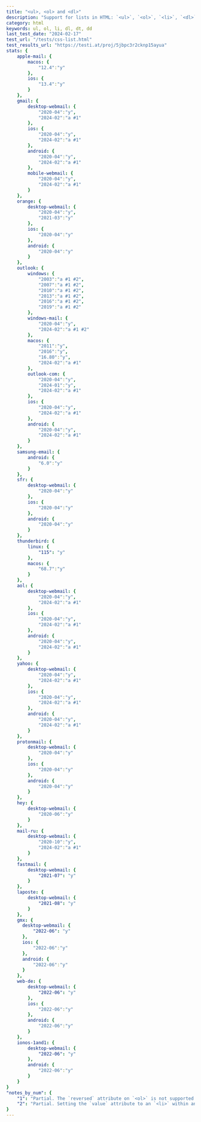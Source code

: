 ```yaml
---
title: "<ul>, <ol> and <dl>"
description: "Support for lists in HTML: `<ul>`, `<ol>`, `<li>`, `<dl>`, `<dt>` and `<dd>` elements."
category: html
keywords: ul, ol, li, dl, dt, dd
last_test_date: "2024-02-17"
test_url: "/tests/css-list.html"
test_results_url: "https://testi.at/proj/5jbpc3r2cknp15ayua"
stats: {
    apple-mail: {
        macos: {
            "12.4":"y"
        },
        ios: {
            "13.4":"y"
        }
    },
    gmail: {
        desktop-webmail: {
            "2020-04":"y",
            "2024-02":"a #1"
        },
        ios: {
            "2020-04":"y",
            "2024-02":"a #1"
        },
        android: {
            "2020-04":"y",
            "2024-02":"a #1"
        },
        mobile-webmail: {
            "2020-04":"y",
            "2024-02":"a #1"
        }
    },
    orange: {
        desktop-webmail: {
            "2020-04":"y",
            "2021-03":"y"
        },
        ios: {
            "2020-04":"y"
        },
        android: {
            "2020-04":"y"
        }
    },
    outlook: {
        windows: {
            "2003":"a #1 #2",
            "2007":"a #1 #2",
            "2010":"a #1 #2",
            "2013":"a #1 #2",
            "2016":"a #1 #2",
            "2019":"a #1 #2"
        },
        windows-mail: {
            "2020-04":"y",
            "2024-02":"a #1 #2"
        },
        macos: {
            "2011":"y",
            "2016":"y",
            "16.80":"y",
            "2024-02":"a #1"
        },
        outlook-com: {
            "2020-04":"y",
            "2024-01":"y",
            "2024-02":"a #1"
        },
        ios: {
            "2020-04":"y",
            "2024-02":"a #1"
        },
        android: {
            "2020-04":"y",
            "2024-02":"a #1"
        }
    },
    samsung-email: {
        android: {
            "6.0":"y"
        }
    },
    sfr: {
        desktop-webmail: {
            "2020-04":"y"
        },
        ios: {
            "2020-04":"y"
        },
        android: {
            "2020-04":"y"
        }
    },
    thunderbird: {
        linux: {
      		"115": "y"
    	},
        macos: {
            "68.7":"y"
        }
    },
    aol: {
        desktop-webmail: {
            "2020-04":"y",
            "2024-02":"a #1"
        },
        ios: {
            "2020-04":"y",
            "2024-02":"a #1"
        },
        android: {
            "2020-04":"y",
            "2024-02":"a #1"
        }
    },
    yahoo: {
        desktop-webmail: {
            "2020-04":"y",
            "2024-02":"a #1"
        },
        ios: {
            "2020-04":"y",
            "2024-02":"a #1"
        },
        android: {
            "2020-04":"y",
            "2024-02":"a #1"
        }
    },
    protonmail: {
        desktop-webmail: {
            "2020-04":"y"
        },
        ios: {
            "2020-04":"y"
        },
        android: {
            "2020-04":"y"
        }
    },
    hey: {
        desktop-webmail: {
            "2020-06":"y"
        }
    },
    mail-ru: {
        desktop-webmail: {
            "2020-10":"y",
            "2024-02":"a #1"
        }
    },
    fastmail: {
        desktop-webmail: {
            "2021-07": "y"
        }
    },
    laposte: {
        desktop-webmail: {
            "2021-08": "y"
        }
    },
    gmx: {
      desktop-webmail: {
          "2022-06": "y"
      },
      ios: {
          "2022-06":"y"
      },
      android: {
          "2022-06":"y"
      }
	},
	web-de: {
		desktop-webmail: {
			"2022-06": "y"
		},
		ios: {
			"2022-06":"y"
		},
		android: {
			"2022-06":"y"
		}
	},
	ionos-1and1: {
		desktop-webmail: {
			"2022-06": "y"
		},
		android: {
			"2022-06":"y"
		}
	}
}
"notes_by_num": {
	"1": "Partial. The `reversed` attribute on `<ol>` is not supported.",
	"2": "Partial. Setting the `value` attribute to an `<li>` within an `<ol>` results in a different behaviour in comparison to browsers. The `<ol>` tag is closed before the `<li value=\"\">`. A new `<ol>` is added with the `start` attribute on it set to the value of the `value` attribute of the `<li>`."
}
---
```

